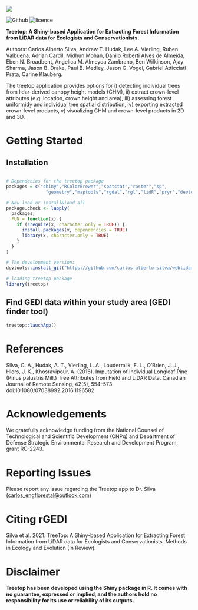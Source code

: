 ![](https://github.com/carlos-alberto-silva/rGEDI/blob/master/readme/fig1.png)<br/>

![Github](https://img.shields.io/badge/Github-0.1.9-green.svg)
![licence](https://img.shields.io/badge/Licence-GPL--3-blue.svg) 

**Treetop: A Shiny-based Application for Extracting Forest Information from LiDAR data for Ecologists and Conservationists.**

Authors: Carlos Alberto Silva, Andrew T. Hudak, Lee A. Vierling,  Ruben Valbuena, Adrian Cardil, Midhun Mohan, Danilo Roberti Alves de Almeida, Eben N. Broadbent, Angelica M. Almeyda Zambrano, Ben Wilkinson, Ajay Sharma, Jason B. Drake, Paul B. Medley, Jason G. Vogel, Gabriel Atticciati Prata, Carine Klauberg.   

The treetop application provides options for i) detecting individual trees from lidar-derived canopy height models (CHM), ii) extract crown-level attributes (e.g. location, crown height and area), iii) assessing forest uniformidy and individual tree spatial distribution, iv) exporting extracted crown-level products, v) visualizing CHM and crown-level products in 2D and 3D.

# Getting Started

## Installation
```r

# Dependecies for the treetop package
packages = c("shiny","RColorBrewer","spatstat","raster","sp",
               "geometry","maptools","rgdal","rgl","lidR","pryr","devtools")

# Now load or install&load all
package.check <- lapply(
  packages,
  FUN = function(x) {
    if (!require(x, character.only = TRUE)) {
      install.packages(x, dependencies = TRUE)
      library(x, character.only = TRUE)
    }
  }
)

# The development version:
devtools::install_git("https://github.com/carlos-alberto-silva/weblidar-treetop", dependencies = FALSE)

# loading treetop package
library(treetop)

```    

## Find GEDI data within your study area (GEDI finder tool)
```r
treetop::lauchApp()
```

# References
Silva, C. A., Hudak, A. T., Vierling, L. A., Loudermilk, E. L., O’Brien, J. J., Hiers, J. K., Khosravipour, A. (2016). Imputation of Individual Longleaf Pine (Pinus palustris Mill.) Tree Attributes from Field and LiDAR Data. Canadian Journal of Remote Sensing, 42(5), 554–573. doi:10.1080/07038992.2016.1196582

# Acknowledgements
We gratefully acknowledge funding from the National Counsel of Technological and Scientific Development (CNPq) and Department of Defense Strategic Environmental Research and Development Program, grant RC-2243. 

# Reporting Issues 
Please report any issue regarding the Treetop app to Dr. Silva (carlos_engflorestal@outlook.com)

# Citing rGEDI
Silva et al. 2021. TreeTop: A Shiny-based Application for Extracting Forest Information from LiDAR data for Ecologists and Conservationists. Methods in Ecology and Evolution (In Review).

# Disclaimer
**Treetop has been developed using the Shiny package in R. It comes with no guarantee, expressed or implied, and the authors hold no responsibility for its use or reliability of its outputs.**

